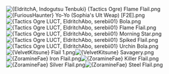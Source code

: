 ![{EldritchA, Indogutsu Tenbuki} (Tactics Ogre) Flame Flail.png](https://raw.githubusercontent.com/Klokinator/FE-Repo/main/Item%20Icons/Flails/%7BEldritchA,%20Indogutsu%20Tenbuki%7D%20(Tactics%20Ogre)%20Flame%20Flail.png "{EldritchA, Indogutsu Tenbuki} (Tactics Ogre) Flame Flail.png")![{FuriousHaunter} Yo-Yo (Sophia's Ult Weap) [F2E].png](https://raw.githubusercontent.com/Klokinator/FE-Repo/main/Item%20Icons/Flails/%7BFuriousHaunter%7D%20Yo-Yo%20(Sophia's%20Ult%20Weap)%20%5BF2E%5D.png "{FuriousHaunter} Yo-Yo (Sophia's Ult Weap) [F2E].png")![{Tactics Ogre LUCT, EldritchAbo, serebii01} Bola.png](https://raw.githubusercontent.com/Klokinator/FE-Repo/main/Item%20Icons/Flails/%7BTactics%20Ogre%20LUCT,%20EldritchAbo,%20serebii01%7D%20Bola.png "{Tactics Ogre LUCT, EldritchAbo, serebii01} Bola.png")![{Tactics Ogre LUCT, EldritchAbo, serebii01} Flame Flail.png](https://raw.githubusercontent.com/Klokinator/FE-Repo/main/Item%20Icons/Flails/%7BTactics%20Ogre%20LUCT,%20EldritchAbo,%20serebii01%7D%20Flame%20Flail.png "{Tactics Ogre LUCT, EldritchAbo, serebii01} Flame Flail.png")![{Tactics Ogre LUCT, EldritchAbo, serebii01} Morning Star.png](https://raw.githubusercontent.com/Klokinator/FE-Repo/main/Item%20Icons/Flails/%7BTactics%20Ogre%20LUCT,%20EldritchAbo,%20serebii01%7D%20Morning%20Star.png "{Tactics Ogre LUCT, EldritchAbo, serebii01} Morning Star.png")![{Tactics Ogre LUCT, EldritchAbo, serebii01} Spiked Flail.png](https://raw.githubusercontent.com/Klokinator/FE-Repo/main/Item%20Icons/Flails/%7BTactics%20Ogre%20LUCT,%20EldritchAbo,%20serebii01%7D%20Spiked%20Flail.png "{Tactics Ogre LUCT, EldritchAbo, serebii01} Spiked Flail.png")![{Tactics Ogre LUCT, EldritchAbo, serebii01} Urchin Bola.png](https://raw.githubusercontent.com/Klokinator/FE-Repo/main/Item%20Icons/Flails/%7BTactics%20Ogre%20LUCT,%20EldritchAbo,%20serebii01%7D%20Urchin%20Bola.png "{Tactics Ogre LUCT, EldritchAbo, serebii01} Urchin Bola.png")![{VelvetKitsune} Flail 1.png](https://raw.githubusercontent.com/Klokinator/FE-Repo/main/Item%20Icons/Flails/%7BVelvetKitsune%7D%20Flail%201.png "{VelvetKitsune} Flail 1.png")![{VelvetKitsune} Savagery.png](https://raw.githubusercontent.com/Klokinator/FE-Repo/main/Item%20Icons/Flails/%7BVelvetKitsune%7D%20Savagery.png "{VelvetKitsune} Savagery.png")![{ZoramineFae} Iron Flail.png](https://raw.githubusercontent.com/Klokinator/FE-Repo/main/Item%20Icons/Flails/%7BZoramineFae%7D%20Iron%20Flail.png "{ZoramineFae} Iron Flail.png")![{ZoramineFae} Killer Flail.png](https://raw.githubusercontent.com/Klokinator/FE-Repo/main/Item%20Icons/Flails/%7BZoramineFae%7D%20Killer%20Flail.png "{ZoramineFae} Killer Flail.png")![{ZoramineFae} Silver Flail.png](https://raw.githubusercontent.com/Klokinator/FE-Repo/main/Item%20Icons/Flails/%7BZoramineFae%7D%20Silver%20Flail.png "{ZoramineFae} Silver Flail.png")![{ZoramineFae} Steel Flail.png](https://raw.githubusercontent.com/Klokinator/FE-Repo/main/Item%20Icons/Flails/%7BZoramineFae%7D%20Steel%20Flail.png "{ZoramineFae} Steel Flail.png")